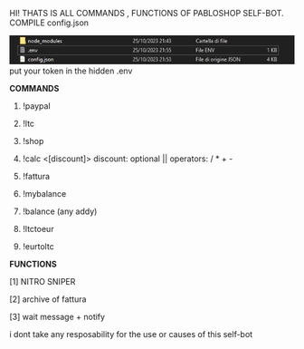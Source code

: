 HI! THATS IS ALL COMMANDS , FUNCTIONS OF PABLOSHOP SELF-BOT.
COMPILE config.json

![Alt text](image.png) put your token in the hidden .env

__COMMANDS__

1) !paypal

2) !ltc

3) !shop

4) !calc <number1> <operator> <number2> <[discount]> discount: optional || operators: / * + -

5) !fattura <product> <price>

6) !mybalance

7) !balance (any addy)

8) !ltctoeur <number>

9) !eurtoltc <number> 

__FUNCTIONS__

[1] NITRO SNIPER 

[2] archive of fattura

[3] wait message + notify 


i dont take any resposability for the use or causes of this self-bot